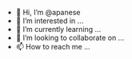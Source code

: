 - 👋 Hi, I’m @apanese
- 👀 I’m interested in ...
- 🌱 I’m currently learning ...
- 💞️ I’m looking to collaborate on ...
- 📫 How to reach me ...

<!---
apanese/apanese is a ✨ special ✨ repository because its `README.md` (this file) appears on your GitHub profile.
You can click the Preview link to take a look at your changes.
--->
